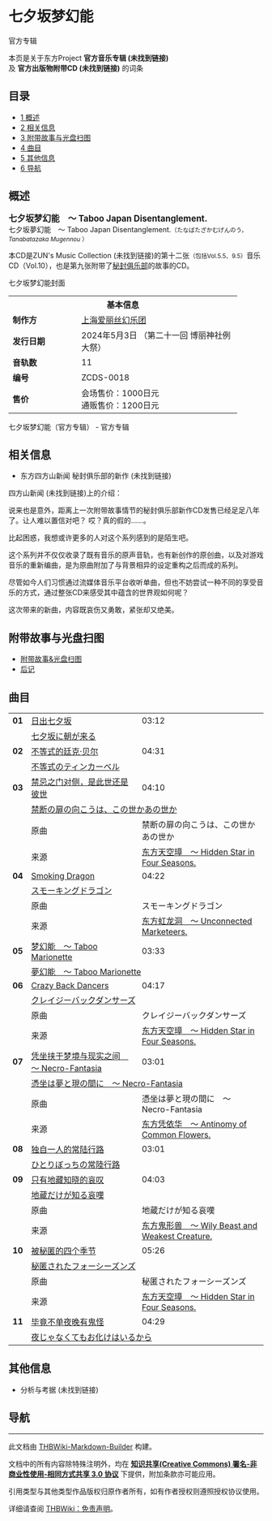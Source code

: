 # 七夕坂梦幻能

<!-- source html: G:\repos\THBWiki-Markdown-Builder\THBWikiMarkdown\Temp\main\9\98\ns0%3A%E4%B8%83%E5%A4%95%E5%9D%82%E6%A2%A6%E5%B9%BB%E8%83%BD.html -->

官方专辑

本页是关于东方Project **官方音乐专辑 (未找到链接)**   
及 **官方出版物附带CD (未找到链接)** 的词条
## 目录

- [1 概述](#概述)
- [2 相关信息](#相关信息)
- [3 附带故事与光盘扫图](#附带故事与光盘扫图)
- [4 曲目](#曲目)
- [5 其他信息](#其他信息)
- [6 导航](#导航)




## 概述
  
<big> **七夕坂梦幻能　～ Taboo Japan Disentanglement.**   
</big>
七夕坂夢幻能　～ Taboo Japan Disentanglement.<small>（たなばたざかむげんのう， *Tanabatazaka Mugennou* ）</small>  

本CD是ZUN's Music Collection (未找到链接)的第十二张<small>（包括Vol.5.5、9.5）</small>音乐CD（Vol.10），也是第九张附带了[秘封俱乐部](./秘封俱乐部.md)的故事的CD。
  

[](./文件-七夕坂梦幻能封面.jpg.md)  [](./文件-七夕坂梦幻能封面.jpg.md)七夕坂梦幻能封面

<table><tbody><tr><th colspan="2">基本信息</th></tr><tr><td style="width:120px"><b>制作方</b></td><td style="width:300px"><a href="./上海爱丽丝幻乐团.md" title="上海爱丽丝幻乐团">上海爱丽丝幻乐团</a></td></tr><tr><td><b>发行日期</b></td><td>2024年5月3日 （第二十一回 博丽神社例大祭）</td></tr><tr><td><b>音轨数</b></td><td>11</td></tr><tr><td><b>编号</b></td><td>ZCDS-0018</td></tr><tr><td><b>售价</b></td><td>会场售价：1000日元<br>通贩售价：1200日元</td></tr></tbody></table>

七夕坂梦幻能（官方专辑） - 官方专辑
## 相关信息
- 东方四方山新闻 秘封俱乐部的新作 (未找到链接)

  
四方山新闻 (未找到链接)上的介绍：
  


  
说来也是意外，距离上一次附带故事情节的秘封俱乐部新作CD发售已经足足八年了。让人难以置信对吧？ 哎？真的假的……。  

比起困惑，我想或许更多的人对这个系列感到的是陌生吧。  

这个系列并不仅仅收录了既有音乐的原声音轨，也有新创作的原创曲，以及对游戏音乐的重新编曲，是为原曲附加了与背景相异的设定重构之后而成的系列。  

尽管如今人们习惯通过流媒体音乐平台收听单曲，但也不妨尝试一种不同的享受音乐的方式，通过整张CD来感受其中蕴含的世界观如何呢？  

这次带来的新曲，内容既哀伤又勇敢，紧张却又绝美。
  


## 附带故事与光盘扫图
- [附带故事&amp;光盘扫图](./七夕坂梦幻能-附带故事.md)
- [后记](./七夕坂梦幻能-后记.md)

## 曲目

<table><tbody><tr><td class="infoYD"><b>01</b></td><td colspan="2" class="title"><a href="./日出七夕坂.md" title="日出七夕坂">日出七夕坂</a></td><td class="time">03:12</td></tr><tr><td class="left"></td><td colspan="3" class="bigtext"><a href="/%E4%B8%83%E5%A4%95%E5%9D%82%E3%81%AB%E6%9C%9D%E3%81%8C%E6%9D%A5%E3%82%8B" class="mw-redirect" title="七夕坂に朝が来る">七夕坂に朝が来る</a></td></tr>
<tr><td class="infoYD"><b>02</b></td><td colspan="2" class="title"><a href="./不等式的廷克·贝尔.md" title="不等式的廷克·贝尔">不等式的廷克·贝尔</a></td><td class="time">04:31</td></tr><tr><td class="left"></td><td colspan="3" class="bigtext"><a href="/%E4%B8%8D%E7%AD%89%E5%BC%8F%E3%81%AE%E3%83%86%E3%82%A3%E3%83%B3%E3%82%AB%E3%83%BC%E3%83%99%E3%83%AB" class="mw-redirect" title="不等式のティンカーベル">不等式のティンカーベル</a></td></tr>
<tr><td class="infoRD"><b>03</b></td><td colspan="2" class="title"><a href="./禁忌之门对侧，是此世还是彼世.md" title="禁忌之门对侧，是此世还是彼世">禁忌之门对侧，是此世还是彼世</a></td><td class="time">04:10</td></tr><tr><td class="left"></td><td colspan="3" class="bigtext"><a href="/%E7%A6%81%E6%96%AD%E3%81%AE%E6%89%89%E3%81%AE%E5%90%91%E3%81%93%E3%81%86%E3%81%AF%E3%80%81%E3%81%93%E3%81%AE%E4%B8%96%E3%81%8B%E3%81%82%E3%81%AE%E4%B8%96%E3%81%8B" class="mw-redirect" title="禁断の扉の向こうは、この世かあの世か">禁断の扉の向こうは、この世かあの世か</a></td></tr><tr><td class="left"></td><td class="label">原曲</td><td class="text" colspan="2">禁断の扉の向こうは、この世かあの世か</td></tr><tr><td class="left"></td><td class="label">来源</td><td class="text" colspan="2"><a href="/%E4%B8%9C%E6%96%B9%E5%A4%A9%E7%A9%BA%E7%92%8B_%EF%BD%9E_Hidden_Star_in_Four_Seasons." class="mw-redirect" title="东方天空璋 ～ Hidden Star in Four Seasons.">东方天空璋　～ Hidden Star in Four Seasons.</a></td></tr>
<tr><td class="infoRD"><b>04</b></td><td colspan="2" class="title"><a href="./Smoking_Dragon.md" title="Smoking Dragon">Smoking Dragon</a></td><td class="time">04:22</td></tr><tr><td class="left"></td><td colspan="3" class="bigtext"><a href="/%E3%82%B9%E3%83%A2%E3%83%BC%E3%82%AD%E3%83%B3%E3%82%B0%E3%83%89%E3%83%A9%E3%82%B4%E3%83%B3" class="mw-redirect" title="スモーキングドラゴン">スモーキングドラゴン</a></td></tr><tr><td class="left"></td><td class="label">原曲</td><td class="text" colspan="2">スモーキングドラゴン</td></tr><tr><td class="left"></td><td class="label">来源</td><td class="text" colspan="2"><a href="/%E4%B8%9C%E6%96%B9%E8%99%B9%E9%BE%99%E6%B4%9E_%EF%BD%9E_Unconnected_Marketeers." class="mw-redirect" title="东方虹龙洞 ～ Unconnected Marketeers.">东方虹龙洞　～ Unconnected Marketeers.</a></td></tr>
<tr><td class="infoYD"><b>05</b></td><td colspan="2" class="title"><a href="./梦幻能_～_Taboo_Marionette.md" title="梦幻能 ～ Taboo Marionette">梦幻能　～ Taboo Marionette</a></td><td class="time">03:33</td></tr><tr><td class="left"></td><td colspan="3" class="bigtext"><a href="/%E5%A4%A2%E5%B9%BB%E8%83%BD_%EF%BD%9E_Taboo_Marionette" class="mw-redirect" title="夢幻能 ～ Taboo Marionette">夢幻能　～ Taboo Marionette</a></td></tr>
<tr><td class="infoRD"><b>06</b></td><td colspan="2" class="title"><a href="./Crazy_Back_Dancers.md" title="Crazy Back Dancers">Crazy Back Dancers</a></td><td class="time">04:17</td></tr><tr><td class="left"></td><td colspan="3" class="bigtext"><a href="/%E3%82%AF%E3%83%AC%E3%82%A4%E3%82%B8%E3%83%BC%E3%83%90%E3%83%83%E3%82%AF%E3%83%80%E3%83%B3%E3%82%B5%E3%83%BC%E3%82%BA" class="mw-redirect" title="クレイジーバックダンサーズ">クレイジーバックダンサーズ</a></td></tr><tr><td class="left"></td><td class="label">原曲</td><td class="text" colspan="2">クレイジーバックダンサーズ</td></tr><tr><td class="left"></td><td class="label">来源</td><td class="text" colspan="2"><a href="/%E4%B8%9C%E6%96%B9%E5%A4%A9%E7%A9%BA%E7%92%8B_%EF%BD%9E_Hidden_Star_in_Four_Seasons." class="mw-redirect" title="东方天空璋 ～ Hidden Star in Four Seasons.">东方天空璋　～ Hidden Star in Four Seasons.</a></td></tr>
<tr><td class="infoRD"><b>07</b></td><td colspan="2" class="title"><a href="./凭坐挟于梦境与现实之间_～_Necro-Fantasia.md" title="凭坐挟于梦境与现实之间 ～ Necro-Fantasia">凭坐挟于梦境与现实之间　～ Necro-Fantasia</a></td><td class="time">03:01</td></tr><tr><td class="left"></td><td colspan="3" class="bigtext"><a href="/%E6%86%91%E5%9D%90%E3%81%AF%E5%A4%A2%E3%81%A8%E7%8F%BE%E3%81%AE%E9%96%93%E3%81%AB_%EF%BD%9E_Necro-Fantasia" class="mw-redirect" title="憑坐は夢と現の間に ～ Necro-Fantasia">憑坐は夢と現の間に　～ Necro-Fantasia</a></td></tr><tr><td class="left"></td><td class="label">原曲</td><td class="text" colspan="2">憑坐は夢と現の間に　～ Necro-Fantasia</td></tr><tr><td class="left"></td><td class="label">来源</td><td class="text" colspan="2"><a href="/%E4%B8%9C%E6%96%B9%E5%87%AD%E4%BE%9D%E5%8D%8E_%EF%BD%9E_Antinomy_of_Common_Flowers." class="mw-redirect" title="东方凭依华 ～ Antinomy of Common Flowers.">东方凭依华　～ Antinomy of Common Flowers.</a></td></tr>
<tr><td class="infoYD"><b>08</b></td><td colspan="2" class="title"><a href="./独自一人的常陆行路.md" title="独自一人的常陆行路">独自一人的常陆行路</a></td><td class="time">03:01</td></tr><tr><td class="left"></td><td colspan="3" class="bigtext"><a href="/%E3%81%B2%E3%81%A8%E3%82%8A%E3%81%BC%E3%81%A3%E3%81%A1%E3%81%AE%E5%B8%B8%E9%99%B8%E8%A1%8C%E8%B7%AF" class="mw-redirect" title="ひとりぼっちの常陸行路">ひとりぼっちの常陸行路</a></td></tr>
<tr><td class="infoRD"><b>09</b></td><td colspan="2" class="title"><a href="./只有地藏知晓的哀叹.md" title="只有地藏知晓的哀叹">只有地藏知晓的哀叹</a></td><td class="time">04:03</td></tr><tr><td class="left"></td><td colspan="3" class="bigtext"><a href="/%E5%9C%B0%E8%94%B5%E3%81%A0%E3%81%91%E3%81%8C%E7%9F%A5%E3%82%8B%E5%93%80%E5%98%86" class="mw-redirect" title="地蔵だけが知る哀嘆">地蔵だけが知る哀嘆</a></td></tr><tr><td class="left"></td><td class="label">原曲</td><td class="text" colspan="2">地蔵だけが知る哀嘆</td></tr><tr><td class="left"></td><td class="label">来源</td><td class="text" colspan="2"><a href="/%E4%B8%9C%E6%96%B9%E9%AC%BC%E5%BD%A2%E5%85%BD_%EF%BD%9E_Wily_Beast_and_Weakest_Creature." class="mw-redirect" title="东方鬼形兽 ～ Wily Beast and Weakest Creature.">东方鬼形兽　～ Wily Beast and Weakest Creature.</a></td></tr>
<tr><td class="infoRD"><b>10</b></td><td colspan="2" class="title"><a href="./被秘匿的四个季节.md" title="被秘匿的四个季节">被秘匿的四个季节</a></td><td class="time">05:26</td></tr><tr><td class="left"></td><td colspan="3" class="bigtext"><a href="/%E7%A7%98%E5%8C%BF%E3%81%95%E3%82%8C%E3%81%9F%E3%83%95%E3%82%A9%E3%83%BC%E3%82%B7%E3%83%BC%E3%82%BA%E3%83%B3%E3%82%BA" class="mw-redirect" title="秘匿されたフォーシーズンズ">秘匿されたフォーシーズンズ</a></td></tr><tr><td class="left"></td><td class="label">原曲</td><td class="text" colspan="2">秘匿されたフォーシーズンズ</td></tr><tr><td class="left"></td><td class="label">来源</td><td class="text" colspan="2"><a href="/%E4%B8%9C%E6%96%B9%E5%A4%A9%E7%A9%BA%E7%92%8B_%EF%BD%9E_Hidden_Star_in_Four_Seasons." class="mw-redirect" title="东方天空璋 ～ Hidden Star in Four Seasons.">东方天空璋　～ Hidden Star in Four Seasons.</a></td></tr>
<tr><td class="infoYD"><b>11</b></td><td colspan="2" class="title"><a href="./毕竟不单夜晚有鬼怪.md" title="毕竟不单夜晚有鬼怪">毕竟不单夜晚有鬼怪</a></td><td class="time">04:29</td></tr><tr><td class="left"></td><td colspan="3" class="bigtext"><a href="/%E5%A4%9C%E3%81%98%E3%82%83%E3%81%AA%E3%81%8F%E3%81%A6%E3%82%82%E3%81%8A%E5%8C%96%E3%81%91%E3%81%AF%E3%81%84%E3%82%8B%E3%81%8B%E3%82%89" class="mw-redirect" title="夜じゃなくてもお化けはいるから">夜じゃなくてもお化けはいるから</a></td></tr></tbody></table>


## 其他信息
- 分析与考据 (未找到链接)

## 导航
  
  





---

此文档由 [THBWiki-Markdown-Builder](https://github.com/Delsin-Yu/THBWiki-Markdown-Builder) 构建。

文档中的所有内容除特殊注明外，均在 [**知识共享(Creative Commons) 署名-非商业性使用-相同方式共享 3.0 协议**](https://creativecommons.org/licenses/by-sa/3.0/deed.zh-hans) 下提供，附加条款亦可能应用。

引用类型与其他类型作品版权归原作者所有，如有作者授权则遵照授权协议使用。

详细请查阅 [THBWiki：免责声明](https://thbwiki.cc/THBWiki:%E5%85%8D%E8%B4%A3%E5%A3%B0%E6%98%8E)。

